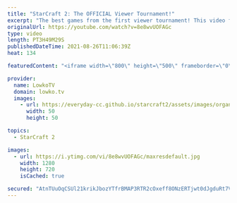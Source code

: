 ```yaml
---
title: "StarCraft 2: The OFFICIAL Viewer Tournament!"
excerpt: "The best games from the first viewer tournament! This video features all the best matches of StarCraft 2 that were played during the \"LowkoTV Viewer Tournament #1\".  00:00:00 Introduction 00:07:32 Game 1 00:17:02 Game 2 00:30:39 Game 3 00:47:38 Game 4 01:00:16 Game 5  01:33:26 Game 6 01:48:26 Game 7"
originalUrl: https://youtube.com/watch?v=8e8wvUOFAGc
type: video
length: PT3H49M29S
publishedDateTime: 2021-08-26T11:06:39Z
heat: 134

featuredContent: "<iframe width=\"800\" height=\"500\" frameborder=\"0\" src=\"https://www.youtube.com/embed/8e8wvUOFAGc\" allow=\"accelerometer; autoplay; encrypted-media; gyroscope; picture-in-picture\" allowfullscreen></iframe>"

provider:
  name: LowkoTV
  domain: lowko.tv
  images:
    - url: https://everyday-cc.github.io/starcraft2/assets/images/organizations/lowko.tv-50x50.jpg
      width: 50
      height: 50

topics:
  - StarCraft 2

images:
  - url: https://i.ytimg.com/vi/8e8wvUOFAGc/maxresdefault.jpg
    width: 1280
    height: 720
    isCached: true

secured: "AtnTUuOqCSUl21krikJbozYTfrBMAP3RTR2cOxeff8ONzERTjwt0dJgduRt7VVXKkq6N9IE7m6ClmrufhX7/sUTTiCCsgLYKSKbMss3xKvPvLZBSVXtR/w/PpjTG1ODb9BnyTUFtETYDdoXu6q6QqJVrEJr+s+hDiH544uRGXJJ1cEZisLarOv5FnQgAgiZhvysomXkeOBEYGgxCr7lSSNJJ8n8PDUrsMp7sGz64iCH4Z9re0ZOrMzHudB0OuYJHz+tf6YtuJoC06zNxK24DGzCUccN4K8B/PwR3uR12ZgDibHk+crUUYaKkhXJD7PDWBfhkqR0MdD5fG+ZCIDWD9lne2Pk3Vrc5RQDckCISAxmMozb50GXZjgO2pq4HfttUk3YMrSxcYfbSLqfyfc62Tga6ow+4EvHAMjZWAEFGCgnjYwNogsb5/8ezK+PRQbv5;ssianBzyxyEbS4d454IZRg=="
---
```


